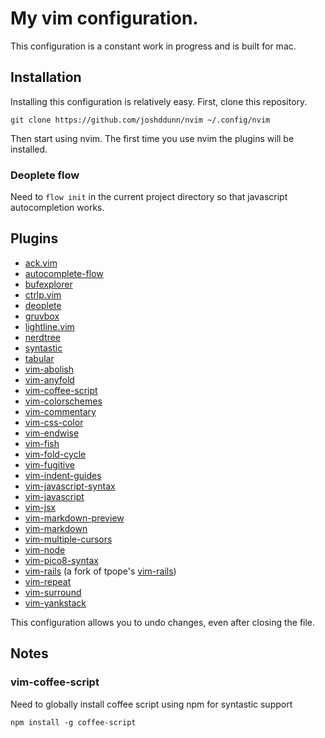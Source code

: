 # My vim configuration.

This configuration is a constant work in progress and is built for mac.

## Installation

Installing this configuration is relatively easy. First, clone this repository.

    git clone https://github.com/joshddunn/nvim ~/.config/nvim

Then start using nvim. The first time you use nvim the plugins will be installed.

### Deoplete flow

Need to `flow init` in the current project directory so that javascript autocompletion works.

## Plugins
- [ack.vim](https://github.com/mileszs/ack.vim)
- [autocomplete-flow](https://github.com/wokalski/autocomplete-flow)
- [bufexplorer](https://github.com/jlanzarotta/bufexplorer)
- [ctrlp.vim](https://github.com/kien/ctrlp.vim)
- [deoplete](https://github.com/shougo/deoplete.vim)
- [gruvbox](https://github.com/morhetz/gruvbox)
- [lightline.vim](https://github.com/itchyny/lightline.vim)
- [nerdtree](https://github.com/scrooloose/nerdtree)
- [syntastic](https://github.com/scrooloose/syntastic)
- [tabular](https://github.com/godlygeek/tabular)
- [vim-abolish](https://github.com/tpope/vim-abolish)
- [vim-anyfold](https://github.com/pseewald/vim-anyfold)
- [vim-coffee-script](https://github.com/kchmck/vim-coffee-script)
- [vim-colorschemes](https://github.com/flazz/vim-colorschemes)
- [vim-commentary](https://github.com/joom/vim-commentary)
- [vim-css-color](https://github.com/ap/vim-css-color)
- [vim-endwise](https://github.com/tpope/vim-endwise)
- [vim-fish](https://github.com/dag/vim-fish)
- [vim-fold-cycle](https://github.com/arecarn/vim-fold-cycle)
- [vim-fugitive](https://github.com/tpope/vim-fugitive)
- [vim-indent-guides](https://github.com/nathanaelkane/vim-indent-guides)
- [vim-javascript-syntax](https://github.com/jelera/vim-javascript-syntax)
- [vim-javascript](https://github.com/pangloss/vim-javascript)
- [vim-jsx](https://github.com/mxw/vim-jsx)
- [vim-markdown-preview](https://github.com/jamshedvesuna/vim-markdown-preview)
- [vim-markdown](https://github.com/plasticboy/vim-markdown)
- [vim-multiple-cursors](https://github.com/terryma/vim-multiple-cursors)
- [vim-node](https://github.com/moll/vim-node)
- [vim-pico8-syntax](https://github.com/justinj/vim-pico8-syntax)
- [vim-rails](https://github.com/joshddunn/vim-rails) (a fork of tpope's [vim-rails](https://github.com/tpope/vim-rails))
- [vim-repeat](https://github.com/tpope/vim-repeat)
- [vim-surround](https://github.com/tpope/vim-surround)
- [vim-yankstack](https://github.com/maxbrunsfeld/vim-yankstack)

This configuration allows you to undo changes, even after closing the file.

## Notes

### vim-coffee-script

Need to globally install coffee script using npm for syntastic support

    npm install -g coffee-script
